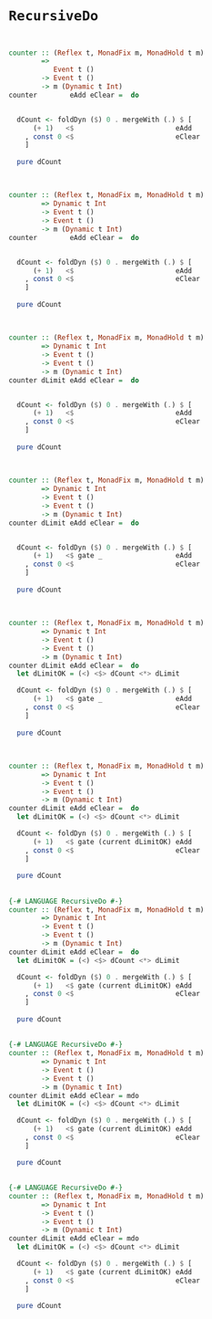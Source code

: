 
# `RecursiveDo` 

##

<!--

`Behavior`s are specified at all points of time

 This is also true of `Dynamic`s

`Event`s are only specified at some unique points of time

So all `Behavior`s have a value before any of the `Event`s fire

It is perfectly valid to have `Event`s that build a `Behavior` and also depend on the `Behavior`

This is where the one frame delay comes in - we are using the old value of the `Behavior` to build the new value of the `Behavior`

This means some dependencies can be loops, which is fine

We just need a way to specify them
-->

```haskell

counter :: (Reflex t, MonadFix m, MonadHold t m) 
        => 
           Event t ()
        -> Event t ()
        -> m (Dynamic t Int)
counter        eAdd eClear =  do


  dCount <- foldDyn ($) 0 . mergeWith (.) $ [
      (+ 1)   <$                         eAdd
    , const 0 <$                         eClear
    ]
    
  pure dCount
```

##

```haskell

counter :: (Reflex t, MonadFix m, MonadHold t m) 
        => Dynamic t Int
        -> Event t ()
        -> Event t ()
        -> m (Dynamic t Int)
counter        eAdd eClear =  do


  dCount <- foldDyn ($) 0 . mergeWith (.) $ [
      (+ 1)   <$                         eAdd
    , const 0 <$                         eClear
    ]
    
  pure dCount
```

##

```haskell

counter :: (Reflex t, MonadFix m, MonadHold t m) 
        => Dynamic t Int
        -> Event t ()
        -> Event t ()
        -> m (Dynamic t Int)
counter dLimit eAdd eClear =  do


  dCount <- foldDyn ($) 0 . mergeWith (.) $ [
      (+ 1)   <$                         eAdd
    , const 0 <$                         eClear
    ]
    
  pure dCount
```

##

```haskell

counter :: (Reflex t, MonadFix m, MonadHold t m) 
        => Dynamic t Int
        -> Event t ()
        -> Event t ()
        -> m (Dynamic t Int)
counter dLimit eAdd eClear =  do


  dCount <- foldDyn ($) 0 . mergeWith (.) $ [
      (+ 1)   <$ gate _                  eAdd
    , const 0 <$                         eClear
    ]
    
  pure dCount
```

##

```haskell

counter :: (Reflex t, MonadFix m, MonadHold t m) 
        => Dynamic t Int
        -> Event t ()
        -> Event t ()
        -> m (Dynamic t Int)
counter dLimit eAdd eClear =  do
  let dLimitOK = (<) <$> dCount <*> dLimit

  dCount <- foldDyn ($) 0 . mergeWith (.) $ [
      (+ 1)   <$ gate _                  eAdd
    , const 0 <$                         eClear
    ]
    
  pure dCount
```
##

```haskell

counter :: (Reflex t, MonadFix m, MonadHold t m) 
        => Dynamic t Int
        -> Event t ()
        -> Event t ()
        -> m (Dynamic t Int)
counter dLimit eAdd eClear =  do
  let dLimitOK = (<) <$> dCount <*> dLimit

  dCount <- foldDyn ($) 0 . mergeWith (.) $ [
      (+ 1)   <$ gate (current dLimitOK) eAdd
    , const 0 <$                         eClear
    ]
    
  pure dCount
```

##

```haskell
{-# LANGUAGE RecursiveDo #-}
counter :: (Reflex t, MonadFix m, MonadHold t m) 
        => Dynamic t Int
        -> Event t ()
        -> Event t ()
        -> m (Dynamic t Int)
counter dLimit eAdd eClear =  do
  let dLimitOK = (<) <$> dCount <*> dLimit

  dCount <- foldDyn ($) 0 . mergeWith (.) $ [
      (+ 1)   <$ gate (current dLimitOK) eAdd
    , const 0 <$                         eClear
    ]
    
  pure dCount
```

## 

```haskell
{-# LANGUAGE RecursiveDo #-}
counter :: (Reflex t, MonadFix m, MonadHold t m) 
        => Dynamic t Int 
        -> Event t () 
        -> Event t ()
        -> m (Dynamic t Int)
counter dLimit eAdd eClear = mdo
  let dLimitOK = (<) <$> dCount <*> dLimit

  dCount <- foldDyn ($) 0 . mergeWith (.) $ [
      (+ 1)   <$ gate (current dLimitOK) eAdd
    , const 0 <$                         eClear
    ]

  pure dCount
```

## 

```haskell
{-# LANGUAGE RecursiveDo #-}
counter :: (Reflex t, MonadFix m, MonadHold t m) 
        => Dynamic t Int 
        -> Event t () 
        -> Event t ()
        -> m (Dynamic t Int)
counter dLimit eAdd eClear = mdo
  let dLimitOK = (<) <$> dCount <*> dLimit

  dCount <- foldDyn ($) 0 . mergeWith (.) $ [
      (+ 1)   <$ gate (current dLimitOK) eAdd
    , const 0 <$                         eClear
    ]

  pure dCount
```

<div id="examples-recursiveDo-2"></div>
